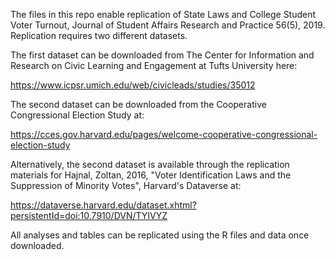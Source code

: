 The files in this repo enable replication of State Laws and College Student 
Voter Turnout, Journal of Student Affairs Research and Practice 56(5), 2019. 
Replication requires two different datasets.  

The first dataset can be downloaded from The Center for Information and Research
on Civic Learning and Engagement at Tufts University here: 

https://www.icpsr.umich.edu/web/civicleads/studies/35012

The second dataset can be downloaded from the Cooperative Congressional Election
Study at: 

https://cces.gov.harvard.edu/pages/welcome-cooperative-congressional-election-study

Alternatively, the second dataset is available through the replication materials 
for Hajnal, Zoltan, 2016, "Voter Identification Laws and the Suppression of 
Minority Votes", Harvard's Dataverse at: 

https://dataverse.harvard.edu/dataset.xhtml?persistentId=doi:10.7910/DVN/TYIVYZ

All analyses and tables can be replicated using the R files and data once 
downloaded. 
